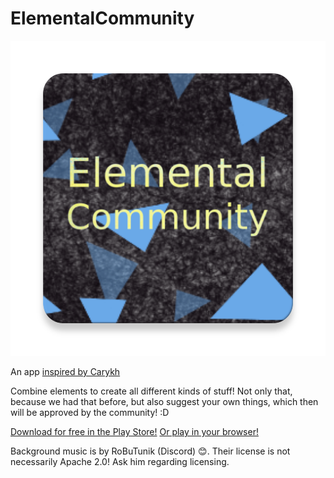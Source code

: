 # ElementalCommunity

![title](https://github.com/AntonioNoack/ElementalCommunity/blob/master/app/src/main/ic_launcher-web.png)

An app [inspired by Carykh](https://www.youtube.com/watch?v=J10KDPg_Im0)

Combine elements to create all different kinds of stuff!
Not only that, because we had that before, but also suggest your own things,
which then will be approved by the community! :D

[Download for free in the Play Store!](https://play.google.com/store/apps/details?id=me.antonio.noack.elementalcommunity)
[Or play in your browser!](https://elemental.phychi.com)

Background music is by RoBuTunik (Discord) 😊.
Their license is not necessarily Apache 2.0! Ask him regarding licensing.